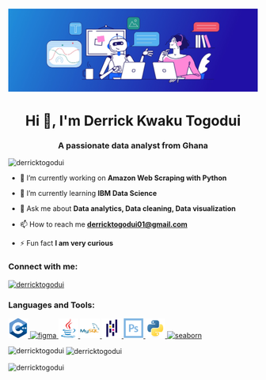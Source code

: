 ![MasterHead](https://github.com/derricktogodui/derricktogodui/blob/main/chatGPT-GitHub-banner.jpg)
<h1 align="center">Hi 👋, I'm Derrick Kwaku Togodui</h1>
<h3 align="center">A passionate data analyst from Ghana</h3>

<p align="left"> <img src="https://komarev.com/ghpvc/?username=derricktogodui&label=Profile%20views&color=0e75b6&style=flat" alt="derricktogodui" /> </p>

- 🔭 I’m currently working on **Amazon Web Scraping with Python**

- 🌱 I’m currently learning **IBM Data Science**

- 💬 Ask me about **Data analytics, Data cleaning, Data visualization**

- 📫 How to reach me **derricktogodui01@gmail.com**

- ⚡ Fun fact **I am very curious**

<h3 align="left">Connect with me:</h3>
<p align="left">
<a href="https://linkedin.com/in/derricktogodui" target="blank"><img align="center" src="https://raw.githubusercontent.com/rahuldkjain/github-profile-readme-generator/master/src/images/icons/Social/linked-in-alt.svg" alt="derricktogodui" height="30" width="40" /></a>
</p>

<h3 align="left">Languages and Tools:</h3>
<p align="left"> <a href="https://www.w3schools.com/cpp/" target="_blank" rel="noreferrer"> <img src="https://raw.githubusercontent.com/devicons/devicon/master/icons/cplusplus/cplusplus-original.svg" alt="cplusplus" width="40" height="40"/> </a> <a href="https://www.figma.com/" target="_blank" rel="noreferrer"> <img src="https://www.vectorlogo.zone/logos/figma/figma-icon.svg" alt="figma" width="40" height="40"/> </a> <a href="https://www.java.com" target="_blank" rel="noreferrer"> <img src="https://raw.githubusercontent.com/devicons/devicon/master/icons/java/java-original.svg" alt="java" width="40" height="40"/> </a> <a href="https://www.mysql.com/" target="_blank" rel="noreferrer"> <img src="https://raw.githubusercontent.com/devicons/devicon/master/icons/mysql/mysql-original-wordmark.svg" alt="mysql" width="40" height="40"/> </a> <a href="https://pandas.pydata.org/" target="_blank" rel="noreferrer"> <img src="https://raw.githubusercontent.com/devicons/devicon/2ae2a900d2f041da66e950e4d48052658d850630/icons/pandas/pandas-original.svg" alt="pandas" width="40" height="40"/> </a> <a href="https://www.photoshop.com/en" target="_blank" rel="noreferrer"> <img src="https://raw.githubusercontent.com/devicons/devicon/master/icons/photoshop/photoshop-line.svg" alt="photoshop" width="40" height="40"/> </a> <a href="https://www.python.org" target="_blank" rel="noreferrer"> <img src="https://raw.githubusercontent.com/devicons/devicon/master/icons/python/python-original.svg" alt="python" width="40" height="40"/> </a> <a href="https://seaborn.pydata.org/" target="_blank" rel="noreferrer"> <img src="https://seaborn.pydata.org/_images/logo-mark-lightbg.svg" alt="seaborn" width="40" height="40"/> </a> </p>

<p><img align="left" src="https://github-readme-stats.vercel.app/api/top-langs?username=derricktogodui&show_icons=true&locale=en&layout=compact" alt="derricktogodui" /></p>

<p>&nbsp;<img align="center" src="https://github-readme-stats.vercel.app/api?username=derricktogodui&show_icons=true&locale=en" alt="derricktogodui" /></p>

<p><img align="center" src="https://github-readme-streak-stats.herokuapp.com/?user=derricktogodui&" alt="derricktogodui" /></p>
